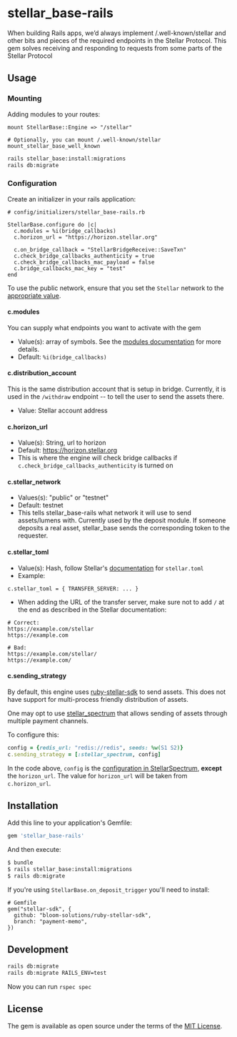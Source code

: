 # stellar_base-rails

When building Rails apps, we’d always implement /.well-known/stellar and other bits and pieces of the required endpoints in the Stellar Protocol. This gem solves receiving and responding to requests from some parts of the Stellar Protocol

## Usage

### Mounting
Adding modules to your routes:

```
mount StellarBase::Engine => "/stellar"

# Optionally, you can mount /.well-known/stellar
mount_stellar_base_well_known
```

```sh
rails stellar_base:install:migrations
rails db:migrate
```

### Configuration

Create an initializer in your rails application:

```
# config/initializers/stellar_base-rails.rb

StellarBase.configure do |c|
  c.modules = %i(bridge_callbacks)
  c.horizon_url = "https://horizon.stellar.org"

  c.on_bridge_callback = "StellarBridgeReceive::SaveTxn"
  c.check_bridge_callbacks_authenticity = true
  c.check_bridge_callbacks_mac_payload = false
  c.bridge_callbacks_mac_key = "test"
end
```

To use the public network, ensure that you set the `Stellar` network to the [appropriate value](https://github.com/stellar/ruby-stellar-sdk#usage).

#### c.modules
You can supply what endpoints you want to activate with the gem

- Value(s): array of symbols. See the [modules documentation](docs/modules.md) for more details.
- Default: `%i(bridge_callbacks)`

#### c.distribution_account
This is the same distribution account that is setup in bridge. Currently, it is used in the `/withdraw` endpoint -- to tell the user to send the assets there.

- Value: Stellar account address

#### c.horizon_url
- Value(s): String, url to horizon
- Default: https://horizon.stellar.org
- This is where the engine will check bridge callbacks if `c.check_bridge_callbacks_authenticity` is turned on

#### c.stellar_network
- Values(s): "public" or "testnet"
- Default: testnet
- This tells stellar_base-rails what network it will use to send assets/lumens with. Currently used by the deposit module. If someone deposits a real asset, stellar_base sends the corresponding token to the requester.

#### c.stellar_toml
- Value(s): Hash, follow Stellar's [documentation](https://www.stellar.org/developers/guides/concepts/stellar-toml.html) for `stellar.toml`
- Example:
```
c.stellar_toml = { TRANSFER_SERVER: ... }
```
- When adding the URL of the transfer server, make sure not to add `/` at the end as described in the Stellar documentation:
```
# Correct:
https://example.com/stellar
https://example.com

# Bad:
https://example.com/stellar/
https://example.com/
```

#### c.sending_strategy

By default, this engine uses [ruby-stellar-sdk](https://github.com/stellar/ruby-stellar-sdk) to send assets. This does not have support for multi-process friendly distribution of assets.

One may opt to use [stellar_spectrum](https://github.com/bloom-solutions/stellar_spectrum-ruby) that allows sending of assets through multiple payment channels.

To configure this:

```ruby
config = {redis_url: "redis://redis", seeds: %w(S1 S2)}
c.sending_strategy = [:stellar_spectrum, config]
```

In the code above, `config` is the [configuration in StellarSpectrum](https://github.com/bloom-solutions/stellar_spectrum-ruby#usage), **except** the `horizon_url`. The value for `horizon_url` will be taken from `c.horizon_url`.

## Installation
Add this line to your application's Gemfile:

```ruby
gem 'stellar_base-rails'
```

And then execute:
```bash
$ bundle
$ rails stellar_base:install:migrations
$ rails db:migrate
```

If you're using `StellarBase.on_deposit_trigger` you'll need to install:

```
# Gemfile
gem("stellar-sdk", {
  github: "bloom-solutions/ruby-stellar-sdk",
  branch: "payment-memo",
})
```

## Development

```sh
rails db:migrate
rails db:migrate RAILS_ENV=test
```

Now you can run `rspec spec`

## License
The gem is available as open source under the terms of the [MIT License](http://opensource.org/licenses/MIT).
